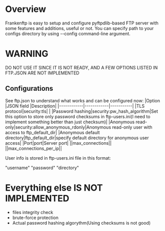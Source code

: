 # Overview
Frankenftp is easy to setup and configure pyftpdlib-based FTP server with some features and additions, useful or not.
You can specify path to your configs directory by using --config command-line argument.
# WARNING
DO NOT USE IT SINCE IT IS NOT READY, AND A FEW OPTIONS LISTED IN FTP.JSON ARE NOT IMPLEMENTED
## Configurations
See ftp.json to understand what works and can be configured now:
|Option      |JSON field  |Description|
|------------|------------|-----------|
|TLS protocol|security:tls|           |
|Password hashing|security:pw_hash_algorithm|Set this option to store only password checksums in ftp-users.ini(I need to implement something better than just checksum)|
|Anonymous read-only|security:allow_anonymous_rdonly|Anonymous read-only user with access to ftp_default_dir|
|Anonymous default directory|ftp_default_dir|specify default directory for anonymous user access|
|Port|port|Server port|
||max_connections||
||max_connections_per_ip||

User info is stored in ftp-users.ini file in this format:

"username" "password" "directory"

# Everything else IS NOT IMPLEMENTED

- files integrity check
- brute-force protection
- Actual password hashing algorythm(Using checksums is not good)